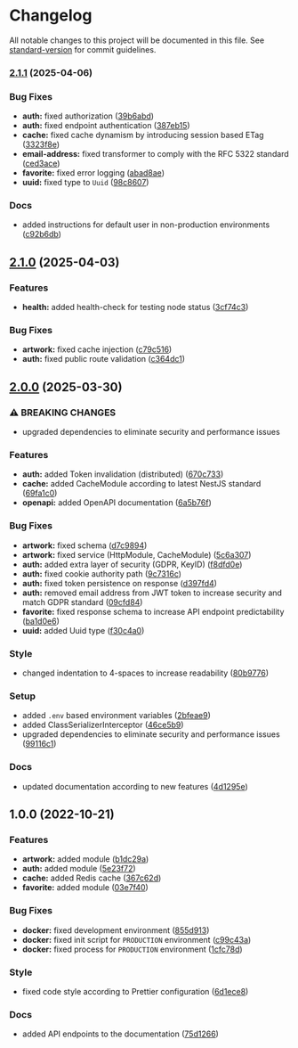 # Changelog

All notable changes to this project will be documented in this file. See [standard-version](https://github.com/conventional-changelog/standard-version) for commit guidelines.

### [2.1.1](https://github.com/enteocode/artic/compare/v2.1.0...v2.1.1) (2025-04-06)


### Bug Fixes

* **auth:** fixed authorization ([39b6abd](https://github.com/enteocode/artic/commit/39b6abd672b8b6de87e7eb880f911c970f48c93b))
* **auth:** fixed endpoint authentication ([387eb15](https://github.com/enteocode/artic/commit/387eb15645827a383fa8141b992adccc45cd500e))
* **cache:** fixed cache dynamism by introducing session based ETag ([3323f8e](https://github.com/enteocode/artic/commit/3323f8e4ff1a7ec885e920c3dafca3ae8ee45b90))
* **email-address:** fixed transformer to comply with the RFC 5322 standard ([ced3ace](https://github.com/enteocode/artic/commit/ced3acedbfe425cb0681a3d775da8ea99c31b450))
* **favorite:** fixed error logging ([abad8ae](https://github.com/enteocode/artic/commit/abad8ae83cc5a5755b12071f7d0cf474483eedba))
* **uuid:** fixed type to `Uuid` ([98c8607](https://github.com/enteocode/artic/commit/98c8607680a3781f6e1f3458c8e2a2899ef73353))


### Docs

* added instructions for default user in non-production environments ([c92b6db](https://github.com/enteocode/artic/commit/c92b6db3bc3c477a1fcb63a9f23b250f7f2caf18))

## [2.1.0](https://github.com/enteocode/artic/compare/v2.0.0...v2.1.0) (2025-04-03)


### Features

* **health:** added health-check for testing node status ([3cf74c3](https://github.com/enteocode/artic/commit/3cf74c3638306238418c90c4e958da6429783573))


### Bug Fixes

* **artwork:** fixed cache injection ([c79c516](https://github.com/enteocode/artic/commit/c79c5166179e007c000a4fd9611dbeb9dc9a6832))
* **auth:** fixed public route validation ([c364dc1](https://github.com/enteocode/artic/commit/c364dc12057027ae7843523e147aebab44546b24))

## [2.0.0](https://github.com/enteocode/icf/compare/v1.0.0...v2.0.0) (2025-03-30)


### ⚠ BREAKING CHANGES

* upgraded dependencies to eliminate security and performance issues

### Features

* **auth:** added Token invalidation (distributed) ([670c733](https://github.com/enteocode/icf/commit/670c73377d3c9318cdc2abd2503f9710dc588e91))
* **cache:** added CacheModule according to latest NestJS standard ([69fa1c0](https://github.com/enteocode/icf/commit/69fa1c0aa64132db609e140bb0926843fb6a9daa))
* **openapi:** added OpenAPI documentation ([6a5b76f](https://github.com/enteocode/icf/commit/6a5b76f7e8ec48085b12b2ddeb9a5625892948fa))


### Bug Fixes

* **artwork:** fixed schema ([d7c9894](https://github.com/enteocode/icf/commit/d7c9894d7ed384718dd937ff5ac09e8f45f9da13))
* **artwork:** fixed service (HttpModule, CacheModule) ([5c6a307](https://github.com/enteocode/icf/commit/5c6a30739c437f59e5d784c6f125859c3d33ec7f))
* **auth:** added extra layer of security (GDPR, KeyID) ([f8dfd0e](https://github.com/enteocode/icf/commit/f8dfd0e16412cdf85f6c5d2828db60d3bc7648b1))
* **auth:** fixed cookie authority path ([9c7316c](https://github.com/enteocode/icf/commit/9c7316c1500c928b724367b7e29b1de9c6432e86))
* **auth:** fixed token persistence on response ([d397fd4](https://github.com/enteocode/icf/commit/d397fd41be9fb9c6e835c34881e26209274aa213))
* **auth:** removed email address from JWT token to increase security and match GDPR standard ([09cfd84](https://github.com/enteocode/icf/commit/09cfd8417ca1a2dc37e881d5fa172a28349ea401))
* **favorite:** fixed response schema to increase API endpoint predictability ([ba1d0e6](https://github.com/enteocode/icf/commit/ba1d0e6de1994097e1659aa8e94e07a655d27c34))
* **uuid:** added Uuid type ([f30c4a0](https://github.com/enteocode/icf/commit/f30c4a05178f847b2c411636bf9c9a00283903d3))


### Style

* changed indentation to 4-spaces to increase readability ([80b9776](https://github.com/enteocode/icf/commit/80b9776372b3d9d2a4fea1310d721ca6889cfff1))


### Setup

* added `.env` based environment variables ([2bfeae9](https://github.com/enteocode/icf/commit/2bfeae902ac367c51ee160dbb753f6623ede8bfe))
* added ClassSerializerInterceptor ([46ce5b9](https://github.com/enteocode/icf/commit/46ce5b957a81cfa486c665276c3cc714c5fa9deb))
* upgraded dependencies to eliminate security and performance issues ([99116c1](https://github.com/enteocode/icf/commit/99116c18b011b20517f56543b44d26ecb239a09c))


### Docs

* updated documentation according to new features ([4d1295e](https://github.com/enteocode/icf/commit/4d1295e01843a6a46aaa94bc3a6c2f57ec240439))

## 1.0.0 (2022-10-21)


### Features

* **artwork:** added module ([b1dc29a](https://github.com/enteocode/icf/commit/b1dc29a35664db71a3808fb84e7a88b25013712b))
* **auth:** added module ([5e23f72](https://github.com/enteocode/icf/commit/5e23f72e4a8178b0297e66270d16114427c92de8))
* **cache:** added Redis cache ([367c62d](https://github.com/enteocode/icf/commit/367c62dae77a553ff1ee79cf9933fa75459fd88d))
* **favorite:** added module ([03e7f40](https://github.com/enteocode/icf/commit/03e7f400c1950975c88bb14dccf562d2a42052c9))


### Bug Fixes

* **docker:** fixed development environment ([855d913](https://github.com/enteocode/icf/commit/855d913e88caa42b088c8dc6e3c6bfc22716caa8))
* **docker:** fixed init script for `PRODUCTION` environment ([c99c43a](https://github.com/enteocode/icf/commit/c99c43a802e82952cbf96706fec652e219feaea6))
* **docker:** fixed process for `PRODUCTION` environment ([1cfc78d](https://github.com/enteocode/icf/commit/1cfc78d00d5bca8026132d4dbdd22c62cad73b20))


### Style

* fixed code style according to Prettier configuration ([6d1ece8](https://github.com/enteocode/icf/commit/6d1ece8244e655bf90a30eb0fbcaff906976a004))


### Docs

* added API endpoints to the documentation ([75d1266](https://github.com/enteocode/icf/commit/75d1266d035c3a8de7c0cdb6984067c3458a9589))
